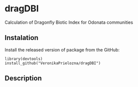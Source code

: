 # dragDBI
Calculation of Dragonfly Biotic Index for Odonata communities

## Instalation
Install the released version of package from the GitHub:

```
library(devtools)
install_github("VeronikaPrielozna/dragDBI")
```

## Description


